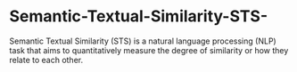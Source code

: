 # Semantic-Textual-Similarity-STS-
Semantic Textual Similarity (STS) is a natural language processing (NLP) task that aims to quantitatively measure the degree of similarity or how they relate to each other.
